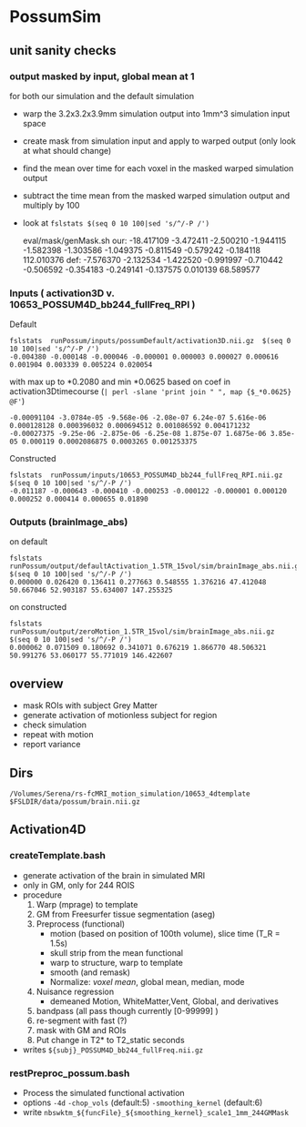 PossumSim
=========
## unit sanity checks

### output masked by input, global mean at 1

for both our simulation and the default simulation

* warp the 3.2x3.2x3.9mm simulation output into 1mm^3 simulation input space
* create mask from simulation input and apply to warped output (only look at what should change)
* find the mean over time for each voxel in the masked warped simulation output
* subtract the time mean from the masked warped simulation output and multiply by 100
* look at `fslstats $(seq 0 10 100|sed 's/^/-P /')`

    eval/mask/genMask.sh
    our: -18.417109 -3.472411 -2.500210 -1.944115 -1.582398 -1.303586 -1.049375 -0.811549 -0.579242 -0.184118 112.010376 
    def:  -7.576370 -2.132534 -1.422520 -0.991997 -0.710442 -0.506592 -0.354183 -0.249141 -0.137575  0.010139  68.589577 

### Inputs  ( activation3D v. 10653_POSSUM4D_bb244_fullFreq_RPI )

Default

    fslstats  runPossum/inputs/possumDefault/activation3D.nii.gz  $(seq 0 10 100|sed 's/^/-P /')
    -0.004380 -0.000148 -0.000046 -0.000001 0.000003 0.000027 0.000616 0.001904 0.003339 0.005224 0.020054 

 with max up to *0.2080 and min *0.0625 based on coef in activation3Dtimecourse (`| perl -slane 'print join " ", map {$_*0.0625} @F'`)

    -0.00091104 -3.0784e-05 -9.568e-06 -2.08e-07 6.24e-07 5.616e-06 0.000128128 0.000396032 0.000694512 0.001086592 0.004171232
    -0.00027375 -9.25e-06 -2.875e-06 -6.25e-08 1.875e-07 1.6875e-06 3.85e-05 0.000119 0.0002086875 0.0003265 0.001253375

Constructed

    fslstats  runPossum/inputs/10653_POSSUM4D_bb244_fullFreq_RPI.nii.gz   $(seq 0 10 100|sed 's/^/-P /')
    -0.011187 -0.000643 -0.000410 -0.000253 -0.000122 -0.000001 0.000120 0.000252 0.000414 0.000655 0.01890

### Outputs (brainImage_abs)

on default 

    fslstats runPossum/output/defaultActivation_1.5TR_15vol/sim/brainImage_abs.nii.gz   $(seq 0 10 100|sed 's/^/-P /')
    0.000000 0.026420 0.136411 0.277663 0.548555 1.376216 47.412048 50.667046 52.903187 55.634007 147.255325

on constructed

    fslstats runPossum/output/zeroMotion_1.5TR_15vol/sim/brainImage_abs.nii.gz   $(seq 0 10 100|sed 's/^/-P /')
    0.000062 0.071509 0.180692 0.341071 0.676219 1.866770 48.506321 50.991276 53.060177 55.771019 146.422607

## overview


* mask ROIs with subject Grey Matter
* generate activation of motionless subject for region
* check simulation
* repeat with motion
* report variance 

## Dirs 

    /Volumes/Serena/rs-fcMRI_motion_simulation/10653_4dtemplate
    $FSLDIR/data/possum/brain.nii.gz

## Activation4D

### createTemplate.bash

* generate activation of the brain in simulated MRI
* only in GM, only for 244 ROIS 
* procedure 
    1. Warp (mprage) to template
    1. GM from Freesurfer tissue segmentation (aseg) 
    1. Preprocess (functional) 
        * motion (based on position of 100th volume), slice time (T_R = 1.5s)
        * skull strip from the mean functional
        * warp to structure, warp to template 
        * smooth (and remask)
        * Normalize: _voxel mean_, global mean, median, mode 
    1. Nuisance regression
        * demeaned  Motion, WhiteMatter,Vent, Global, and derivatives
    1. bandpass (all pass though currently [0-99999] )
    1. re-segment with fast (?)
    1. mask with GM and ROIs
    1. Put change in T2\* to T2\_static seconds 
* writes `${subj}_POSSUM4D_bb244_fullFreq.nii.gz`

### restPreproc\_possum.bash

* Process the simulated functional activation
* options `-4d` `-chop_vols` (default:5)  `-smoothing_kernel` (default:6)
* write `nbswktm_${funcFile}_${smoothing_kernel}_scale1_1mm_244GMMask`



